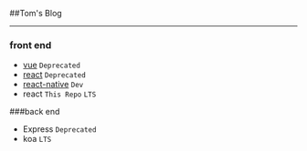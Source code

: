 ##Tom's Blog

--------

### front end
- [vue](https://github.com/v-tom/vue-blog) `Deprecated`
- [react](https://github.com/V-Tom/react-blog) `Deprecated`
- [react-native](https://github.com/V-Tom/ReactNative) `Dev`
- react `This Repo` `LTS`

###back end
- Express `Deprecated`
- koa `LTS`